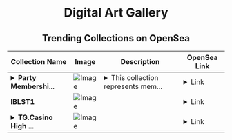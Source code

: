 <div align="center">

# Digital Art Gallery

## Trending Collections on OpenSea

| Collection Name                       | Image                                                                                     | Description                       | OpenSea Link                                                                                          |
|---------------------------------------|-------------------------------------------------------------------------------------------|-----------------------------------|--------------------------------------------------------------------------------------------------------|
| **<details><summary>Party Membershi...</summary>Party Memberships: HOMEONE</details>** | ![Image](https://i.seadn.io/s/raw/files/7a73233cd205e4c84ca4c8c6b4ca8432.png?w=500&auto=format?w=200&auto=format) | <details><summary>This collection represents mem...</summary>This collection represents memberships in the following Party: HOMEONE. Head to https://base.party.app/party/0x058bbe74ab5120993b4a62ad9bcc3e001edc6d14 to view the Party's latest activity.</details> | <details><summary>Link</summary>[Party Memberships: HOMEONE](https://opensea.io/collection/party-memberships-homeone)</details> |
| **lBLST1** | ![Image](https://i.seadn.io/s/raw/files/d3d2a66dff6d40028c669a4d4ed1cc48.png?w=500&auto=format?w=200&auto=format) |  | <details><summary>Link</summary>[lBLST1](https://opensea.io/collection/lblst1)</details> |
| **<details><summary>TG.Casino High ...</summary>TG.Casino High Roller</details>** | ![Image](https://i.seadn.io/s/raw/files/138a0932ea99f1fecbc8d972b5018fb3.png?w=500&auto=format?w=200&auto=format) |  | <details><summary>Link</summary>[TG.Casino High Roller](https://opensea.io/collection/tg-casino-high-roller-8)</details> |

</div>